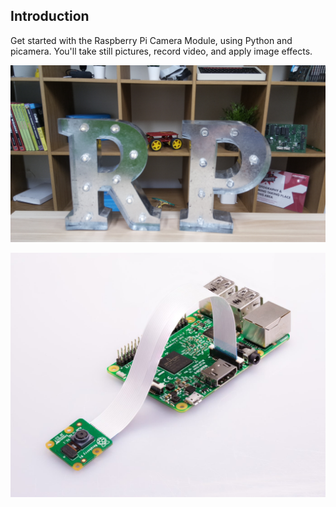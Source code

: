 ## Introduction
Get started with the Raspberry Pi Camera Module, using Python and picamera. You'll take still pictures, record video, and apply image effects.

![picture taken with the camera module](images/none.jpg)

![pi camera module](images/pi-camera-attached.jpg)

